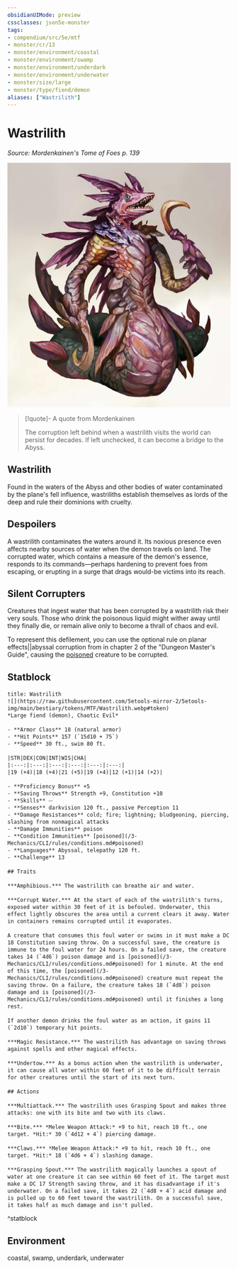 ```yaml
---
obsidianUIMode: preview
cssclasses: json5e-monster
tags:
- compendium/src/5e/mtf
- monster/cr/13
- monster/environment/coastal
- monster/environment/swamp
- monster/environment/underdark
- monster/environment/underwater
- monster/size/large
- monster/type/fiend/demon
aliases: ["Wastrilith"]
---
```

# Wastrilith
*Source: Mordenkainen's Tome of Foes p. 139*  

![](https://raw.githubusercontent.com/5etools-mirror-2/5etools-img/main/bestiary/MTF/Wastrilith.webp#right)  
> [!quote]- A quote from Mordenkainen  
> 
> The corruption left behind when a wastrilith visits the world can persist for decades. If left unchecked, it can become a bridge to the Abyss.

## Wastrilith

Found in the waters of the Abyss and other bodies of water contaminated by the plane's fell influence, wastriliths establish themselves as lords of the deep and rule their dominions with cruelty.

## Despoilers

A wastrilith contaminates the waters around it. Its noxious presence even affects nearby sources of water when the demon travels on land. The corrupted water, which contains a measure of the demon's essence, responds to its commands—perhaps hardening to prevent foes from escaping, or erupting in a surge that drags would-be victims into its reach.

## Silent Corrupters

Creatures that ingest water that has been corrupted by a wastrilith risk their very souls. Those who drink the poisonous liquid might wither away until they finally die, or remain alive only to become a thrall of chaos and evil.

To represent this defilement, you can use the optional rule on planar effects||abyssal corruption from  in chapter 2 of the "Dungeon Master's Guide", causing the [poisoned](/3-Mechanics/CLI/rules/conditions.md#poisoned) creature to be corrupted.


## Statblock

```ad-statblock
title: Wastrilith
![](https://raw.githubusercontent.com/5etools-mirror-2/5etools-img/main/bestiary/tokens/MTF/Wastrilith.webp#token)
*Large fiend (demon), Chaotic Evil*

- **Armor Class** 18 (natural armor)
- **Hit Points** 157 (`15d10 + 75`) 
- **Speed** 30 ft., swim 80 ft.

|STR|DEX|CON|INT|WIS|CHA|
|:---:|:---:|:---:|:---:|:---:|:---:|
|19 (+4)|18 (+4)|21 (+5)|19 (+4)|12 (+1)|14 (+2)|

- **Proficiency Bonus** +5
- **Saving Throws** Strength +9, Constitution +10
- **Skills** ⏤
- **Senses** darkvision 120 ft., passive Perception 11
- **Damage Resistances** cold; fire; lightning; bludgeoning, piercing, slashing from nonmagical attacks
- **Damage Immunities** poison
- **Condition Immunities** [poisoned](/3-Mechanics/CLI/rules/conditions.md#poisoned)
- **Languages** Abyssal, telepathy 120 ft.
- **Challenge** 13

## Traits

***Amphibious.*** The wastrilith can breathe air and water.

***Corrupt Water.*** At the start of each of the wastrilith's turns, exposed water within 30 feet of it is befouled. Underwater, this effect lightly obscures the area until a current clears it away. Water in containers remains corrupted until it evaporates.

A creature that consumes this foul water or swims in it must make a DC 18 Constitution saving throw. On a successful save, the creature is immune to the foul water for 24 hours. On a failed save, the creature takes 14 (`4d6`) poison damage and is [poisoned](/3-Mechanics/CLI/rules/conditions.md#poisoned) for 1 minute. At the end of this time, the [poisoned](/3-Mechanics/CLI/rules/conditions.md#poisoned) creature must repeat the saving throw. On a failure, the creature takes 18 (`4d8`) poison damage and is [poisoned](/3-Mechanics/CLI/rules/conditions.md#poisoned) until it finishes a long rest.

If another demon drinks the foul water as an action, it gains 11 (`2d10`) temporary hit points.

***Magic Resistance.*** The wastrilith has advantage on saving throws against spells and other magical effects.

***Undertow.*** As a bonus action when the wastrilith is underwater, it can cause all water within 60 feet of it to be difficult terrain for other creatures until the start of its next turn.

## Actions

***Multiattack.*** The wastrilith uses Grasping Spout and makes three attacks: one with its bite and two with its claws.

***Bite.*** *Melee Weapon Attack:* +9 to hit, reach 10 ft., one target. *Hit:* 30 (`4d12 + 4`) piercing damage.

***Claws.*** *Melee Weapon Attack:* +9 to hit, reach 10 ft., one target. *Hit:* 18 (`4d6 + 4`) slashing damage.

***Grasping Spout.*** The wastrilith magically launches a spout of water at one creature it can see within 60 feet of it. The target must make a DC 17 Strength saving throw, and it has disadvantage if it's underwater. On a failed save, it takes 22 (`4d8 + 4`) acid damage and is pulled up to 60 feet toward the wastrilith. On a successful save, it takes half as much damage and isn't pulled.
```
^statblock

## Environment

coastal, swamp, underdark, underwater
